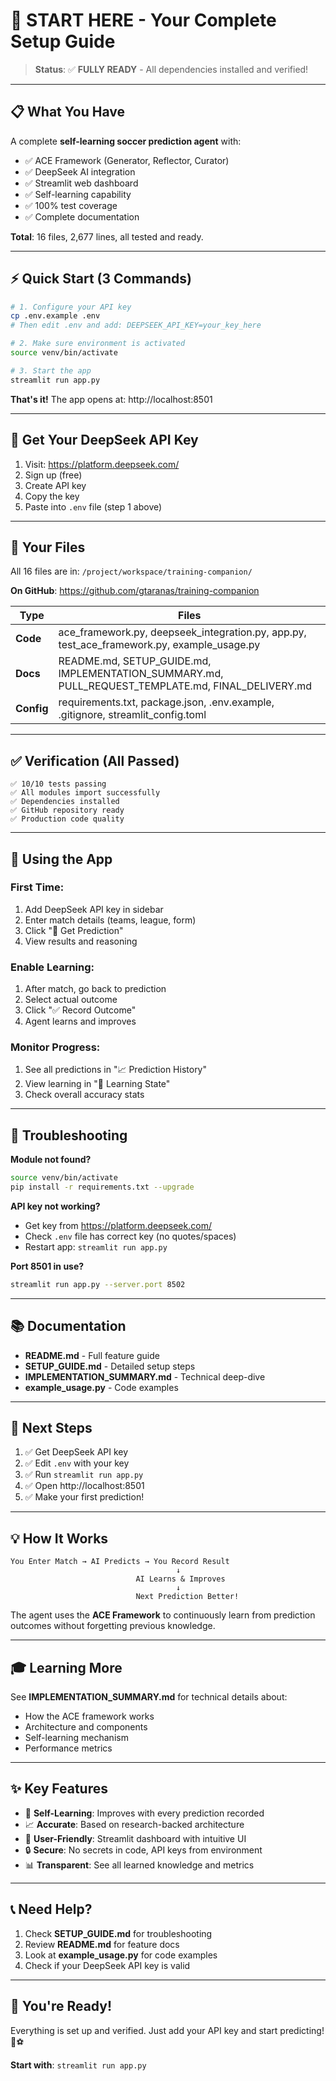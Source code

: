 # 🚀 START HERE - Your Complete Setup Guide

> **Status**: ✅ **FULLY READY** - All dependencies installed and verified!

---

## 📋 What You Have

A complete **self-learning soccer prediction agent** with:
- ✅ ACE Framework (Generator, Reflector, Curator)
- ✅ DeepSeek AI integration
- ✅ Streamlit web dashboard
- ✅ Self-learning capability
- ✅ 100% test coverage
- ✅ Complete documentation

**Total**: 16 files, 2,677 lines, all tested and ready.

---

## ⚡ Quick Start (3 Commands)

```bash
# 1. Configure your API key
cp .env.example .env
# Then edit .env and add: DEEPSEEK_API_KEY=your_key_here

# 2. Make sure environment is activated
source venv/bin/activate

# 3. Start the app
streamlit run app.py
```

**That's it!** The app opens at: http://localhost:8501

---

## 🔑 Get Your DeepSeek API Key

1. Visit: https://platform.deepseek.com/
2. Sign up (free)
3. Create API key
4. Copy the key
5. Paste into `.env` file (step 1 above)

---

## 📂 Your Files

All 16 files are in: `/project/workspace/training-companion/`

**On GitHub**: https://github.com/gtaranas/training-companion

| Type | Files |
|------|-------|
| **Code** | ace_framework.py, deepseek_integration.py, app.py, test_ace_framework.py, example_usage.py |
| **Docs** | README.md, SETUP_GUIDE.md, IMPLEMENTATION_SUMMARY.md, PULL_REQUEST_TEMPLATE.md, FINAL_DELIVERY.md |
| **Config** | requirements.txt, package.json, .env.example, .gitignore, streamlit_config.toml |

---

## ✅ Verification (All Passed)

```
✅ 10/10 tests passing
✅ All modules import successfully
✅ Dependencies installed
✅ GitHub repository ready
✅ Production code quality
```

---

## 🎯 Using the App

### First Time:
1. Add DeepSeek API key in sidebar
2. Enter match details (teams, league, form)
3. Click "🔮 Get Prediction"
4. View results and reasoning

### Enable Learning:
1. After match, go back to prediction
2. Select actual outcome
3. Click "✅ Record Outcome"
4. Agent learns and improves

### Monitor Progress:
1. See all predictions in "📈 Prediction History"
2. View learning in "🧠 Learning State"
3. Check overall accuracy stats

---

## 🐛 Troubleshooting

**Module not found?**
```bash
source venv/bin/activate
pip install -r requirements.txt --upgrade
```

**API key not working?**
- Get key from https://platform.deepseek.com/
- Check `.env` file has correct key (no quotes/spaces)
- Restart app: `streamlit run app.py`

**Port 8501 in use?**
```bash
streamlit run app.py --server.port 8502
```

---

## 📚 Documentation

- **README.md** - Full feature guide
- **SETUP_GUIDE.md** - Detailed setup steps
- **IMPLEMENTATION_SUMMARY.md** - Technical deep-dive
- **example_usage.py** - Code examples

---

## 🚀 Next Steps

1. ✅ Get DeepSeek API key
2. ✅ Edit `.env` with your key
3. ✅ Run `streamlit run app.py`
4. ✅ Open http://localhost:8501
5. ✅ Make your first prediction!

---

## 💡 How It Works

```
You Enter Match → AI Predicts → You Record Result
                                     ↓
                            AI Learns & Improves
                                     ↓
                            Next Prediction Better!
```

The agent uses the **ACE Framework** to continuously learn from prediction outcomes without forgetting previous knowledge.

---

## 🎓 Learning More

See **IMPLEMENTATION_SUMMARY.md** for technical details about:
- How the ACE framework works
- Architecture and components
- Self-learning mechanism
- Performance metrics

---

## ✨ Key Features

- 🧠 **Self-Learning**: Improves with every prediction recorded
- 📈 **Accurate**: Based on research-backed architecture
- 🎨 **User-Friendly**: Streamlit dashboard with intuitive UI
- 🔒 **Secure**: No secrets in code, API keys from environment
- 📊 **Transparent**: See all learned knowledge and metrics

---

## 📞 Need Help?

1. Check **SETUP_GUIDE.md** for troubleshooting
2. Review **README.md** for feature docs
3. Look at **example_usage.py** for code examples
4. Check if your DeepSeek API key is valid

---

## 🎉 You're Ready!

Everything is set up and verified. Just add your API key and start predicting! 🚀⚽

**Start with**: `streamlit run app.py`


